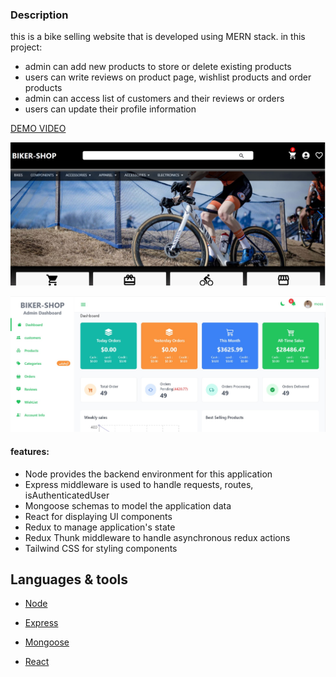 <h3>Description </h3>
this is a bike selling website that is developed using MERN stack.
in this project:
<ul>
  <li>admin can add new products to store or delete existing products</li>

<li>users can write reviews on product page, wishlist products and order products</li>
<li>admin can access list of customers and their reviews or orders</li>
<li>users can update their profile information</li>
</ul>

 [DEMO VIDEO](https://aparat.com/v/Yalch)


![homepage](https://github.com/hosseinansari3/bikershop2/blob/master/client/src/assets/images/screen2.jpg)

![adminDashboard](https://github.com/hosseinansari3/bikershop2/blob/master/client/src/assets/images/sreen1.jpg)

<h4>features:</h4>
<ul> 
<li>Node provides the backend environment for this application</li>
<li>Express middleware is used to handle requests, routes, isAuthenticatedUser</li>
<li>Mongoose schemas to model the application data</li>
<li>React for displaying UI components</li>
<li>Redux to manage application's state</li>
<li>Redux Thunk middleware to handle asynchronous redux actions</li>
  <li>Tailwind CSS for styling components</li>
</ul>


## Languages & tools

- [Node](https://nodejs.org/en/)

- [Express](https://expressjs.com/)

- [Mongoose](https://mongoosejs.com/)

- [React](https://reactjs.org/)
